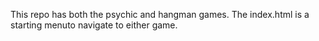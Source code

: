 This repo has both the psychic and hangman games. The index.html is a starting menuto navigate to either game.
